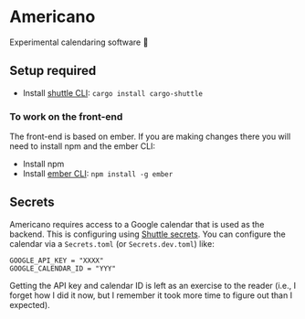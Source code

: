 # Americano

Experimental calendaring software 🤘

## Setup required

- Install [shuttle CLI](https://docs.shuttle.rs/getting-started/installation#from-source): `cargo install cargo-shuttle`

### To work on the front-end

The front-end is based on ember. If you are making changes there you will need to install npm and the ember CLI:

- Install npm
- Install [ember CLI](https://cli.emberjs.com/release/): `npm install -g ember`

## Secrets

Americano requires access to a Google calendar that is used as the backend. This is configuring using [Shuttle secrets](https://docs.shuttle.rs/resources/shuttle-secrets). You can configure the calendar via a `Secrets.toml` (or `Secrets.dev.toml`) like:

```
GOOGLE_API_KEY = "XXXX"
GOOGLE_CALENDAR_ID = "YYY"
```

Getting the API key and calendar ID is left as an exercise to the reader (i.e., I forget how I did it now, but I remember it took more time to figure out than I expected).
